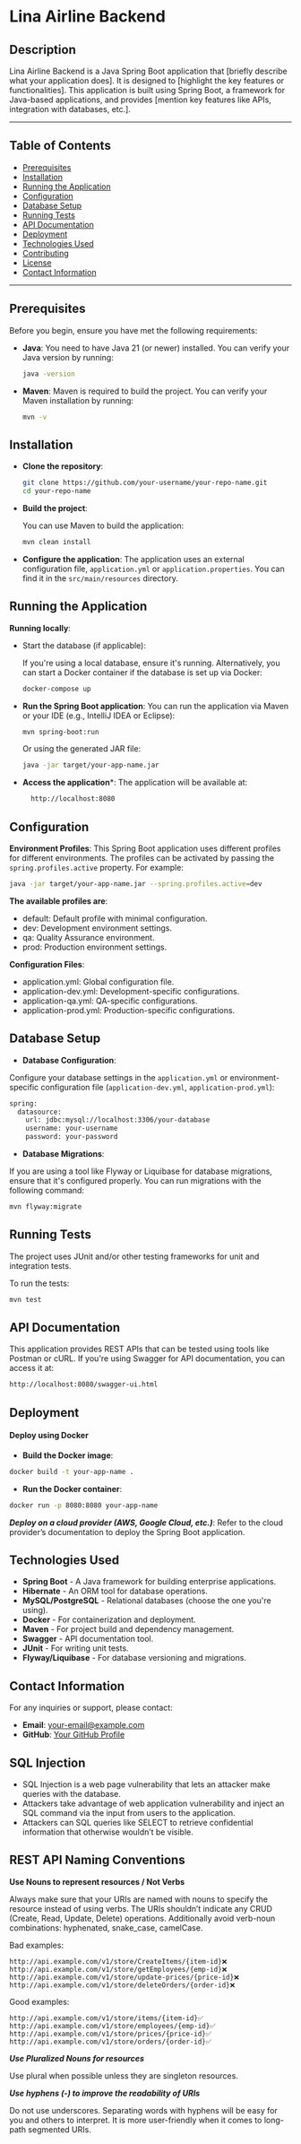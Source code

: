# Lina Airline Backend

## Description
Lina Airline Backend is a Java Spring Boot application that [briefly describe what your application does]. It is designed to [highlight the key features or functionalities]. This application is built using Spring Boot, a framework for Java-based applications, and provides [mention key features like APIs, integration with databases, etc.].

---

## Table of Contents
- [Prerequisites](#prerequisites)
- [Installation](#installation)
- [Running the Application](#running-the-application)
- [Configuration](#configuration)
- [Database Setup](#database-setup)
- [Running Tests](#running-tests)
- [API Documentation](#api-documentation)
- [Deployment](#deployment)
- [Technologies Used](#technologies-used)
- [Contributing](#contributing)
- [License](#license)
- [Contact Information](#contact-information)

---

## Prerequisites

Before you begin, ensure you have met the following requirements:

- **Java**: You need to have Java 21 (or newer) installed. You can verify your Java version by running:

  ```bash
  java -version
- **Maven**: Maven is required to build the project. You can verify your Maven installation by running:
  ```bash
  mvn -v
  ```

## Installation

- **Clone the repository**:
  ```bash
  git clone https://github.com/your-username/your-repo-name.git
  cd your-repo-name
  ```
  
- **Build the project**:

  You can use Maven to build the application:
  ```bash
  mvn clean install
  ```
  
- **Configure the application**:
  The application uses an external configuration file, ```application.yml``` or ```application.properties```. You can find it in the ```src/main/resources``` directory.

## Running the Application

**Running locally**:
- Start the database (if applicable):

  If you're using a local database, ensure it's running. Alternatively, you can start a Docker container if the database is set up via Docker:
  ```bash
  docker-compose up
  ```
  
- **Run the Spring Boot application**: You can run the application via Maven or your IDE (e.g., IntelliJ IDEA or Eclipse):
  ```bash
  mvn spring-boot:run
  ```

  Or using the generated JAR file:
 
  ```bash
  java -jar target/your-app-name.jar
  ```
- **Access the application***: The application will be available at:
  ```bash
    http://localhost:8080
  ```
## Configuration
**Environment Profiles**:
This Spring Boot application uses different profiles for different environments. The profiles can be activated by passing the ```spring.profiles.active``` property. For example:
```bash
java -jar target/your-app-name.jar --spring.profiles.active=dev
```
**The available profiles are**:

- default: Default profile with minimal configuration.
- dev: Development environment settings.
- qa: Quality Assurance environment.
- prod: Production environment settings.

**Configuration Files**:
- application.yml: Global configuration file.
- application-dev.yml: Development-specific configurations.
- application-qa.yml: QA-specific configurations.
- application-prod.yml: Production-specific configurations.

## Database Setup
- **Database Configuration**:

Configure your database settings in the ```application.yml``` or environment-specific configuration file (``application-dev.yml``, ``application-prod.yml``):

```bash
spring:
  datasource:
    url: jdbc:mysql://localhost:3306/your-database
    username: your-username
    password: your-password
```

- **Database Migrations**:

If you are using a tool like Flyway or Liquibase for database migrations, ensure that it's configured properly. You can run migrations with the following command:
```bash
mvn flyway:migrate
```

## Running Tests
The project uses JUnit and/or other testing frameworks for unit and integration tests.

To run the tests:
```bash
mvn test
```

## API Documentation
This application provides REST APIs that can be tested using tools like Postman or cURL. If you're using Swagger for API documentation, you can access it at:

```bash
http://localhost:8080/swagger-ui.html
```
## Deployment
#### Deploy using Docker
- **Build the Docker image**:
```bash
docker build -t your-app-name .
```

- **Run the Docker container**:
```bash
docker run -p 8080:8080 your-app-name
```
***Deploy on a cloud provider (AWS, Google Cloud, etc.)***:
Refer to the cloud provider’s documentation to deploy the Spring Boot application.

## Technologies Used

* **Spring Boot** - A Java framework for building enterprise applications.
* **Hibernate** - An ORM tool for database operations.
* **MySQL/PostgreSQL** - Relational databases (choose the one you're using).
* **Docker** - For containerization and deployment.
* **Maven** - For project build and dependency management.
* **Swagger** - API documentation tool.
* **JUnit** - For writing unit tests.
* **Flyway/Liquibase** - For database versioning and migrations.

## Contact Information

For any inquiries or support, please contact:

- **Email**: [your-email@example.com](mailto:your-email@example.com)
- **GitHub**: [Your GitHub Profile](https://github.com/your-username)


## SQL Injection

- SQL Injection is a web page vulnerability that lets an attacker make queries with the database.
- Attackers take advantage of web application vulnerability and inject an SQL command via the input from users to the application.
- Attackers can SQL queries like SELECT to retrieve confidential information that otherwise wouldn’t be visible.

## REST API Naming Conventions

**Use Nouns to represent resources / Not Verbs**

Always make sure that your URIs are named with nouns to specify the resource instead of using verbs. The URIs shouldn’t indicate any CRUD (Create, Read, Update, Delete) operations. Additionally avoid verb-noun combinations: hyphenated, snake_case, camelCase.

Bad examples:

```
http://api.example.com/v1/store/CreateItems/{item-id}❌
http://api.example.com/v1/store/getEmployees/{emp-id}❌
http://api.example.com/v1/store/update-prices/{price-id}❌
http://api.example.com/v1/store/deleteOrders/{order-id}❌
```

Good examples:
```
http://api.example.com/v1/store/items/{item-id}✅
http://api.example.com/v1/store/employees/{emp-id}✅
http://api.example.com/v1/store/prices/{price-id}✅
http://api.example.com/v1/store/orders/{order-id}✅
```

***Use Pluralized Nouns for resources***

Use plural when possible unless they are singleton resources.

***Use hyphens (-) to improve the readability of URIs***

Do not use underscores. Separating words with hyphens will be easy for you and others to interpret. It is more user-friendly when it comes to long-path segmented URIs.
